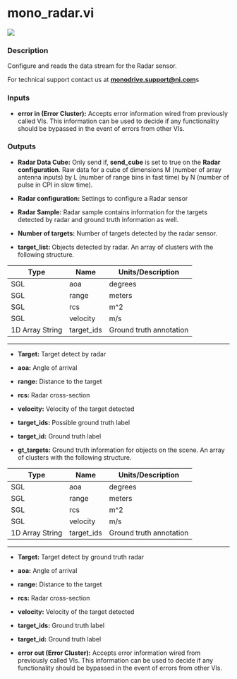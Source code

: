 # mono_radar.vi

<p class="img_container">
<img class="lg_img" src="../mono_radar.png"/>
</p>

### Description

Configure and reads the data stream for the Radar sensor.

For technical support contact us at <b>monodrive.support@ni.com</b>s 

### Inputs

- **error in (Error Cluster):** Accepts error information wired from previously called VIs. This information can be used to decide if any functionality should be bypassed in the event of errors from other VIs. 

### Outputs

- **Radar Data Cube:**  Only send if, **send_cube** is set to true on the **Radar
configuration**. Raw data for a cube of dimensions M (number
of array antenna inputs) by L (number of range bins in fast
time) by N (number of pulse in CPI in slow time).
 

- **Radar configuration:**  Settings to configure a Radar sensor
 

- **Radar Sample:**  Radar sample contains information for the targets detected
by radar and ground truth information as well.
 

- **Number of targets:**  Number of targets detected by the radar sensor.
 

- **target_list:**  Objects detected by radar.  An array of clusters with the
following structure.   

| Type  | Name   | Units/Description   |
| --------- | ------------ |------------ |
| SGL  | aoa | degrees |
|SGL | range  | meters |
|SGL | rcs | m^2 |
|SGL | velocity | m/s |
|1D Array String | target_ids | Ground truth annotation |
--- 

- **Target:**  Target detect by radar
 

- **aoa:**  Angle of arrival
 

- **range:**  Distance to the target
 

- **rcs:**  Radar cross-section 
 

- **velocity:**  Velocity of the target detected
 

- **target_ids:**  Possible ground truth label
 

- **target_id:**  Ground truth label
 

- **gt_targets:**  Ground truth information for objects on the scene. An array
of clusters with the following structure.      

| Type  | Name   | Units/Description   |
| --------- | ------------ |------------ |
| SGL  | aoa | degrees |
|SGL | range  | meters |
|SGL | rcs | m^2 |
|SGL | velocity | m/s |
|1D Array String | target_ids | Ground truth annotation |   
--- 

- **Target:**  Target detect by ground truth radar
 

- **aoa:**  Angle of arrival
 

- **range:**  Distance to the target
 

- **rcs:**  Radar cross-section 
 

- **velocity:**  Velocity of the target detected
 

- **target_ids:**  Ground truth label
 

- **target_id:**  Ground truth label
 

- **error out (Error Cluster):** Accepts error information wired from previously called VIs. This information can be used to decide if any functionality should be bypassed in the event of errors from other VIs. 

<p>&nbsp;</p>

